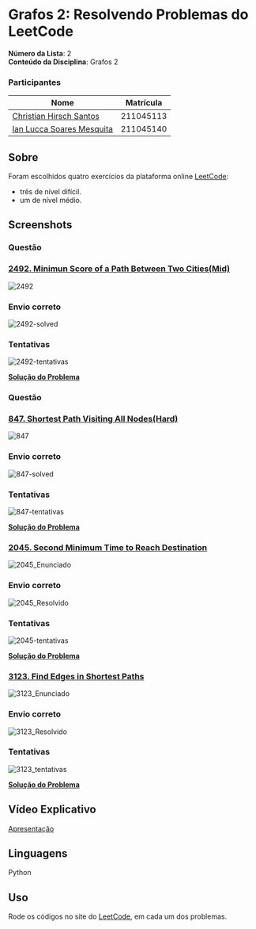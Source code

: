 # Grafos 2: Resolvendo Problemas do LeetCode

**Número da Lista**: 2<br>
**Conteúdo da Disciplina**: Grafos 2 <br>

### Participantes
Nome | Matrícula
|--|--|
[Christian Hirsch Santos](https://github.com/crstyhs)| 211045113
[Ian Lucca Soares Mesquita](https://github.com/IanLucca12) | 211045140 

## Sobre 
Foram escolhidos quatro exercícios da plataforma online [LeetCode](https://leetcode.com/):
- três de nível difícil.
- um de nível médio.

## Screenshots
### Questão
### [2492. Minimun Score of a Path Between Two Cities(Mid)](https://leetcode.com/problems/minimum-score-of-a-path-between-two-cities/description/)
![2492](assets/2492_Enunciado.PNG)

### Envio correto
![2492-solved](assets/2492_Resolvido.PNG)
### Tentativas
![2492-tentativas](assets/2492_Tentativa.PNG)

**[Solução do Problema](mid/2492_Minimun_Score_of_a_Path_Between_Two_Cities.py)**

### Questão
### [847. Shortest Path Visiting All Nodes(Hard)](https://leetcode.com/problems/shortest-path-visiting-all-nodes/description/)
![847](assets/847_Enunciado.PNG)

### Envio correto
![847-solved](assets/847_Resolvido.PNG)
### Tentativas
![847-tentativas](assets/847_Tentativas.PNG)

**[Solução do Problema](hard/847_Shortest_Path_Visiting_All_Nodes.py)**


### [2045. Second Minimum Time to Reach Destination](https://leetcode.com/problems/second-minimum-time-to-reach-destination/description)
![2045_Enunciado](assets/2045_Enunciado.PNG)

### Envio correto
![2045_Resolvido](assets/2045_Resolvido.PNG)
### Tentativas
![2045-tentativas](assets/2045_tentativas.PNG)

**[Solução do Problema](hard/2045_Second_Minimum_Time_to_Reach_Destination.py)**

### [3123. Find Edges in Shortest Paths ](https://leetcode.com/problems/find-edges-in-shortest-paths/description/)
![3123_Enunciado](assets/3123_Enunciado.PNG)

### Envio correto
![3123_Resolvido](assets/3123_Resolvido.PNG)
### Tentativas
![3123_tentativas](assets/3123_tentativas.PNG)

**[Solução do Problema](hard/3123_Find_Edges_in_Shortest_Paths.py)**


## Vídeo Explicativo

[Apresentação]()


## Linguagens
Python 

## Uso 
Rode os códigos no site do [LeetCode](https://leetcode.com/), em cada um dos problemas.